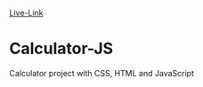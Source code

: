 [Live-Link](https://basic-calculator-00.netlify.app/)

# Calculator-JS
Calculator project with CSS, HTML and JavaScript
